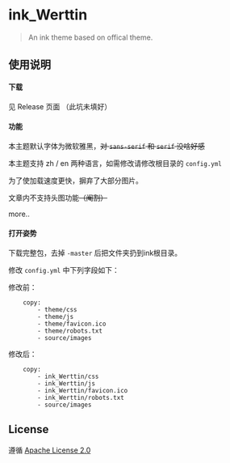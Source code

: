 # ink_Werttin

> An ink theme based on offical theme.

## 使用说明

#### 下载

见 Release 页面 （此坑未填好）

#### 功能

本主题默认字体为微软雅黑，~~对 `sans-serif` 和 `serif` 没啥好感~~

本主题支持 zh / en 两种语言，如需修改请修改根目录的 `config.yml` 

为了使加载速度更快，摒弃了大部分图片。

文章内不支持头图功能~~（阉割）~~

more..

#### 打开姿势

下载完整包，去掉 `-master` 后把文件夹扔到ink根目录。

修改 `config.yml` 中下列字段如下：

修改前：

```
    copy:
        - theme/css
        - theme/js
        - theme/favicon.ico
        - theme/robots.txt
        - source/images
```

修改后：

```
    copy:
        - ink_Werttin/css
        - ink_Werttin/js
        - ink_Werttin/favicon.ico
        - ink_Werttin/robots.txt
        - source/images
``` 

## License

遵循 [Apache License 2.0](https://github.com/Skimige/ink_Werttin/blob/master/LICENSE)
